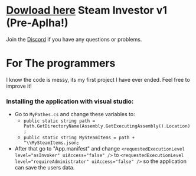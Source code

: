 # [Dowload here](http://download1649.mediafire.com/5kb5pe5967lg/si5ku94ddr7848g/Setup.msi) Steam Investor v1  (Pre-Aplha!)
 
Join the [Discord](https://discord.gg/x4kuTWW) if you have any questions or problems.

# For The programmers
I know the code is messy, its my first project I have ever ended.
Feel free to improve it!

### Installing the application with visual studio:
* Go to `MyPathes.cs` and change these variables to:
  * `public static string path = Path.GetDirectoryName(Assembly.GetExecutingAssembly().Location);`
  * `public static string MySteamItems = path + "\\MySteamItems.json;`
* After that go to "App.manifest" and change `<requestedExecutionLevel level="asInvoker" uiAccess="false" />` to `<requestedExecutionLevel level="requireAdministrator" uiAccess="false" />` so the application can save the users data.
